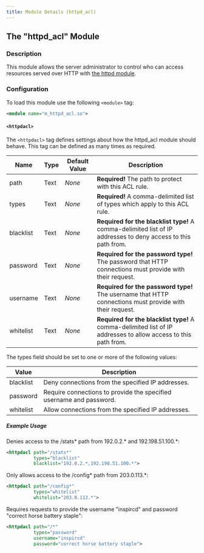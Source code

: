 ```yaml
---
title: Module Details (httpd_acl)
---
```


## The "httpd_acl" Module

### Description

This module allows the server administrator to control who can access resources served over HTTP with [the httpd module](/2/modules/httpd).

### Configuration

To load this module use the following `<module>` tag:

```xml
<module name="m_httpd_acl.so">
```

#### `<httpdacl>`

The `<httpdacl>` tag defines settings about how the httpd_acl module should behave. This tag can be defined as many times as required.

Name      | Type | Default Value | Description
--------- | ---- | ------------- | -----------
path      | Text | *None*        | **Required!** The path to protect with this ACL rule.
types     | Text | *None*        | **Required!** A comma-delimited list of types which apply to this ACL rule.
blacklist | Text | *None*        | **Required for the blacklist type!** A comma-delimited list of IP addresses to deny access to this path from.
password  | Text | *None*        | **Required for the password type!** The password that HTTP connections must provide with their request.
username  | Text | *None*        | **Required for the password type!** The username that HTTP connections must provide with their request.
whitelist | Text | *None*        | **Required for the blacklist type!** A comma-delimited list of IP addresses to allow access to this path from.

The types field should be set to one or more of the following values:

Value     | Description
--------- | -----------
blacklist | Deny connections from the specified IP addresses.
password  | Require connections to provide the specified username and password.
whitelist | Allow connections from the specified IP addresses.

##### Example Usage

Denies access to the /stats\* path from 192.0.2.\* and 192.198.51.100.\*:

```xml
<httpdacl path="/stats*"
          types="blacklist"
          blacklist="192.0.2.*,192.198.51.100.*">
```

Only allows access to the /config\* path from 203.0.113.\*:

```xml
<httpdacl path="/config*"
          types="whitelist"
          whitelist="203.0.113.*">
```

Requires requests to provide the username "inspircd" and password "correct horse battery staple":

```xml
<httpdacl path="/*"
          types="password"
          username="inspircd"
          password="correct horse battery staple">
```
